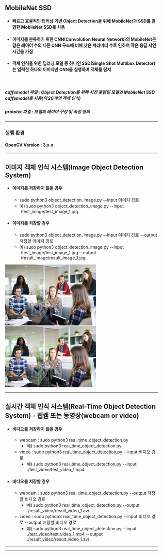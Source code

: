 ## MobileNet SSD
* #### 빠르고 효율적인 딥러닝 기반 Object Detection을 위해 MobileNet과 SSD를 결합한 MobileNet SSD를 사용
* #### 이미지를 분류하기 위한 CNN(Convolution Neural Network)의 MobileNet은 같은 레이어 수의 다른 CNN 구조에 비해 낮은 파라미터 수로 인하여 작은 응답 지연 시간을 가짐
* #### 객체 인식을 위한 딥러닝 모델 중 하나인 SSD(Single Shot Multibox Detector)는 입력한 하나의 이미지만 CNN을 실행하여 객체를 탐지

<br/>

##### caffemodel 파일 : Object Detection을 위해 사전 훈련된 모델인 MobileNet SSD caffemodel을 사용(약 20개의 객체 인식)
##### prototxt 파일 : 모델의 레이어 구성 및 속성 정의
---
### 실행 환경
#### OpenCV Version : 3.x.x
---
## 이미지 객체 인식 시스템(Image Object Detection System)
* #### 이미지를 저장하지 않을 경우
  * sudo python3 object_detection_image.py --input 이미지 경로
  * 예) sudo python3 object_detection_image.py --input ./test_image/test_image_1.jpg
* #### 이미지를 저장할 경우
  * sudo python3 object_detection_image.py --input 이미지 경로 --output 저장할 이미지 경로
  * 예) sudo python3 object_detection_image.py --input ./test_image/test_image_1.jpg --output ./result_image/result_image_1.jpg

<div>
<img width="300" src="test_image/test_image_1.jpg"> 
<img width="300" src="result_image/result_image_1.jpg">
</div>

---

## 실시간 객체 인식 시스템(Real-Time Object Detection System) - 웹캠 또는 동영상(webcam or video)
* #### 비디오를 저장하지 않을 경우
  * webcam : sudo python3 real_time_object_detection.py
    * 예) sudo python3 real_time_object_detection.py
  * video : sudo python3 real_time_object_detection.py --input 비디오 경로
    * 예) sudo python3 real_time_object_detection.py --input ./test_video/test_video_1.mp4
* #### 비디오를 저장할 경우
  * webcam : sudo python3 real_time_object_detection.py --output 저장할 비디오 경로
    * 예) sudo python3 real_time_object_detection.py --output ./result_video/result_video_1.avi
  * video : sudo python3 real_time_object_detection.py --input 비디오 경로 --output 저장할 비디오 경로
    * 예) sudo python3 real_time_object_detection.py --input ./test_video/test_video_1.mp4 --output ./result_video/result_video_1.avi
---

---
